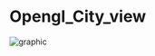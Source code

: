 # Opengl_City_view
![graphic](https://user-images.githubusercontent.com/32038743/103457095-6267d500-4d26-11eb-9f2c-3e42a1ae7bd9.gif)
